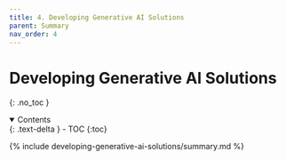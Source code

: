 ```yaml
---
title: 4. Developing Generative AI Solutions
parent: Summary
nav_order: 4
---
```


# Developing Generative AI Solutions
{: .no_toc }

<details open markdown="block">
  <summary>
    Contents
  </summary>
  {: .text-delta }
- TOC
{:toc}
</details>

{% include developing-generative-ai-solutions/summary.md %}